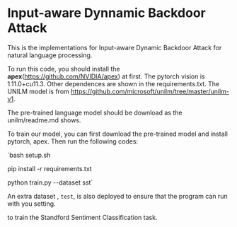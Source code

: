 # Input-aware Dynnamic Backdoor Attack

This is the implementations for Input-aware Dynamic Backdoor Attack for natural language processing.

To run this code, you should install the **apex**(https://github.com/NVIDIA/apex) at first. The pytorch vision is
1.11.0+cu11.3. Other dependences are shown in the requirements.txt. The UNILM model is from https://github.com/microsoft/unilm/tree/master/unilm-v1.

The pre-trained language model should be download as the unilm/readme.md shows.

To train our model, you can first download the pre-trained model and install pytorch, apex. Then run the following codes:

`bash setup.sh

 pip install -r requirements.txt

python train.py --dataset sst`

An extra dataset , `test`, is also deployed to ensure that the program can run with you setting.

to train the Standford Sentiment Classification task.
